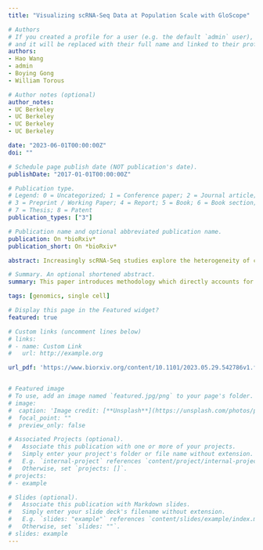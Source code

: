 ```yaml
---
title: "Visualizing scRNA-Seq Data at Population Scale with GloScope"

# Authors
# If you created a profile for a user (e.g. the default `admin` user), write the username (folder name) here 
# and it will be replaced with their full name and linked to their profile.
authors:
- Hao Wang
- admin
- Boying Gong
- William Torous

# Author notes (optional)
author_notes:
- UC Berkeley
- UC Berkeley
- UC Berkeley
- UC Berkeley

date: "2023-06-01T00:00:00Z"
doi: ""

# Schedule page publish date (NOT publication's date).
publishDate: "2017-01-01T00:00:00Z"

# Publication type.
# Legend: 0 = Uncategorized; 1 = Conference paper; 2 = Journal article;
# 3 = Preprint / Working Paper; 4 = Report; 5 = Book; 6 = Book section;
# 7 = Thesis; 8 = Patent
publication_types: ["3"]

# Publication name and optional abbreviated publication name.
publication: On *bioRxiv*
publication_short: On *bioRxiv*

abstract: Increasingly scRNA-Seq studies explore the heterogeneity of cell populations across different samples and its effect on an organism's phenotype. However, relatively few bioinformatic methods have been developed which adequately address the variation between samples for such population-level analyses. We propose a framework for representing the entire single-cell profile of a sample, which we call its GloScope representation. We implement GloScope on scRNA-Seq datasets from study designs ranging from 12 to over 300 samples. These examples demonstrate how GloScope allows researchers to perform essential bioinformatic tasks at the sample-level, in particular visualization and quality control assessment.

# Summary. An optional shortened abstract.
summary: This paper introduces methodology which directly accounts for sample-level variation in scRNA-Seq studies.

tags: [genomics, single cell]

# Display this page in the Featured widget?
featured: true

# Custom links (uncomment lines below)
# links:
# - name: Custom Link
#   url: http://example.org

url_pdf: 'https://www.biorxiv.org/content/10.1101/2023.05.29.542786v1.full.pdf'


# Featured image
# To use, add an image named `featured.jpg/png` to your page's folder. 
# image:
#  caption: 'Image credit: [**Unsplash**](https://unsplash.com/photos/pLCdAaMFLTE)'
#  focal_point: ""
#  preview_only: false

# Associated Projects (optional).
#   Associate this publication with one or more of your projects.
#   Simply enter your project's folder or file name without extension.
#   E.g. `internal-project` references `content/project/internal-project/index.md`.
#   Otherwise, set `projects: []`.
# projects:
# - example

# Slides (optional).
#   Associate this publication with Markdown slides.
#   Simply enter your slide deck's filename without extension.
#   E.g. `slides: "example"` references `content/slides/example/index.md`.
#   Otherwise, set `slides: ""`.
# slides: example
---
```

